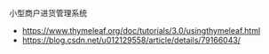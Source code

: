 小型商户进货管理系统

- https://www.thymeleaf.org/doc/tutorials/3.0/usingthymeleaf.html
- https://blog.csdn.net/u012129558/article/details/79166043/